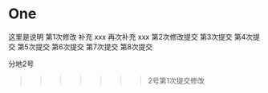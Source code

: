 # One
这里是说明
第1次修改 补充 xxx
再次补充 xxx
第2次修改提交
第3次提交
第4次提交
第5次提交
第6次提交
第7次提交
第8次提交


分地2号
>>>>>>> 2号第1次提交修改
